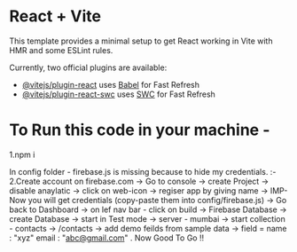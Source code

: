 # React + Vite

This template provides a minimal setup to get React working in Vite with HMR and some ESLint rules.

Currently, two official plugins are available:

- [@vitejs/plugin-react](https://github.com/vitejs/vite-plugin-react/blob/main/packages/plugin-react/README.md) uses [Babel](https://babeljs.io/) for Fast Refresh
- [@vitejs/plugin-react-swc](https://github.com/vitejs/vite-plugin-react-swc) uses [SWC](https://swc.rs/) for Fast Refresh

# To Run this code in your machine -
1.npm i 

In config folder - firebase.js is missing because to hide my credentials. :-
2.Create account on firebase.com -> Go to console -> create Project -> disable anaylatic -> click on web-icon -> regiser app by giving name -> IMP- Now you will get credentials (copy-paste them into config/firebase.js) -> Go back to Dashboard -> on lef nav bar - click on build -> Firebase Database -> create Database -> start in Test mode -> server - mumbai -> start collection - contacts -> /contacts -> add demo feilds from sample data -> field = name : "xyz" email : "abc@gmail.com" . Now Good To Go !! 